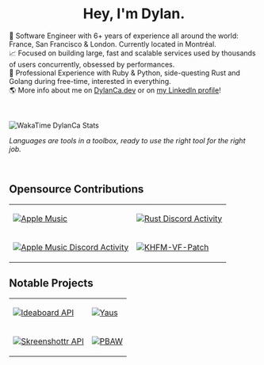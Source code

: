 <p align="center">
  <h1 align="center">Hey, I'm Dylan.</h1>
</p>
🔭 Software Engineer with 6+ years of experience all around the world: France, San Francisco & London. Currently located in Montréal.
<br>
📈 Focused on building large, fast and scalable services used by thousands of users concurrently, obsessed by performances.
<br>
🧠 Professional Experience with Ruby & Python, side-questing Rust and Golang during free-time, interested in everything.
<br />
🌎 More info about me on <a href="https://dylanca.dev">DylanCa.dev</a> or on <a href="https://linkedin.com/in/dylancattelan">my LinkedIn profile</a>!
<br />
<br />
<br />


![WakaTime DylanCa Stats](https://github-readme-stats-47kc7t1as-dylancas-projects.vercel.app/api/wakatime?username=DylanCa&range=all_time&layout=compact&display_format=percent&langs_count=6&hide=vue.js,yaml,markdown,html,json,other&custom_title=Most%20used%20languages)

_Languages are tools in a toolbox, ready to use the right tool for the right job._

<br />

<h2>Opensource Contributions</h2>

<table>
  <tr>
    <td>

[![Apple Music](https://github-readme-stats.vercel.app/api/pin/?username=dylanca&repo=apple-music)](https://github.com/dylanca/apple-music)

  </td>
    <td>

[![Rust Discord Activity](https://github-readme-stats.vercel.app/api/pin/?username=dylanca&repo=rust-discord-activity)](https://github.com/dylanca/rust-discord-activity)

  </td> 
</tr>
  <tr>
    <td>

[![Apple Music Discord Activity](https://github-readme-stats.vercel.app/api/pin/?username=dylanca&repo=apple-music-discord-activity)](https://github.com/dylanca/apple-music-discord-activity)

  </td>
    <td>

[![KHFM-VF-Patch](https://github-readme-stats.vercel.app/api/pin/?username=noxalus&repo=KHFM-VF-Patch)](https://github.com/noxalus/KHFM-VF-Patch)

  </td> 
</tr>
</table>

<h2>Notable Projects</h2>

<table>
  <tr>
    <td>

[![Ideaboard API](https://github-readme-stats.vercel.app/api/pin/?username=dylanca&repo=ideaboard_api)](https://github.com/dylanca/ideaboard_api)

  </td>
    <td>

[![Yaus](https://github-readme-stats.vercel.app/api/pin/?username=dylanca&repo=yaus)](https://github.com/dylanca/yaus)

  </td> 
</tr>
  <tr>
    <td>

[![Skreenshottr API](https://github-readme-stats.vercel.app/api/pin/?username=dylanca&repo=skreenshottr-api)](https://github.com/dylanca/skreenshottr-api)

  </td>
    <td>

[![PBAW](https://github-readme-stats.vercel.app/api/pin/?username=dylanca&repo=pbaw)](https://github.com/dylanca/pbaw)

  </td> 
</tr>
</table>


